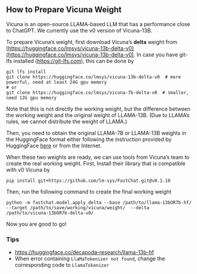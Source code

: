 ## How to Prepare Vicuna Weight
Vicuna is an open-source LLAMA-based LLM that has a performance close to ChatGPT. 
We currently use the v0 version of Vicuna-13B. 

To prepare Vicuna’s weight, first download Vicuna’s **delta** weight from [https://huggingface.co/lmsys/vicuna-13b-delta-v0](https://huggingface.co/lmsys/vicuna-13b-delta-v0). 
In case you have git-lfs installed (https://git-lfs.com), this can be done by

```
git lfs install
git clone https://huggingface.co/lmsys/vicuna-13b-delta-v0  # more powerful, need at least 24G gpu memory
# or
git clone https://huggingface.co/lmsys/vicuna-7b-delta-v0  # smaller, need 12G gpu memory
```

Note that this is not directly the working weight, but the difference between the working weight and the original weight of LLAMA-13B. (Due to LLAMA’s rules, we cannot distribute the weight of LLAMA.)

Then, you need to obtain the original LLAMA-7B or LLAMA-13B weights in the HuggingFace format 
either following the instruction provided by HuggingFace 
[here](https://huggingface.co/docs/transformers/main/model_doc/llama) or from the Internet. 

When these two weights are ready, we can use tools from Vicuna’s team to create the real working weight.
First, Install their library that is compatible with v0 Vicuna by

```
pip install git+https://github.com/lm-sys/FastChat.git@v0.1.10
```

Then, run the following command to create the final working weight

```
python -m fastchat.model.apply_delta --base /path/to/llama-13bOR7b-hf/  --target /path/to/save/working/vicuna/weight/  --delta /path/to/vicuna-13bOR7b-delta-v0/
```

Now you are good to go!

### Tips
* https://huggingface.co/decapoda-research/llama-13b-hf
* When error containing `LlaMaTokenizer not found`, change the corresponding code to `LlamaTokenizer`